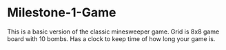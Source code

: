 # Milestone-1-Game

This is a basic version of the classic minesweeper game.
Grid is 8x8 game board with 10 bombs.
Has a clock to keep time of how long your game is.

